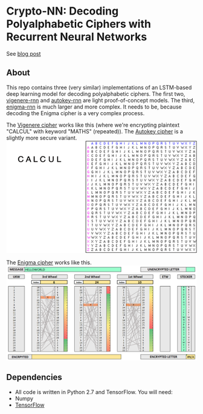 Crypto-NN: Decoding Polyalphabetic Ciphers with Recurrent Neural Networks
=======
See [blog post](https://greydanus.github.io/2017/01/07/enigma-rnn/)

About
--------
This repo contains three (very similar) implementations of an LSTM-based deep learning model for decoding polyalphabetic ciphers. The first two, [vigenere-rnn](https://github.com/greydanus/crypto-rnn/autokey-rnn) and [autokey-rnn](https://github.com/greydanus/crypto-rnn/autokey-rnn) are light proof-of-concept models. The third, [enigma-rnn](https://github.com/greydanus/crypto-rnn/autokey-rnn) is much larger and more complex. It needs to be, because decoding the Enigma cipher is a very complex process.

The [Vigenere cipher](https://en.wikipedia.org/wiki/Vigen%C3%A8re_cipher) works like this (where we're encrypting plaintext "CALCUL" with keyword "MATHS" (repeated)). The [Autokey cipher](https://en.wikipedia.org/wiki/Autokey_cipher) is a slightly more secure variant.
![Vigenere cipher](static/vigenere.gif?raw=true)

The [Enigma cipher](https://en.wikipedia.org/wiki/Enigma_machine) works like this.
![Enigma cipher](static/enigma.gif?raw=true)

Dependencies
--------
* All code is written in Python 2.7 and TensorFlow. You will need:
 * Numpy
 * [TensorFlow](https://www.tensorflow.org/versions/master/get_started/os_setup.html#pip_install)
